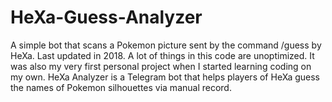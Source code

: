 # HeXa-Guess-Analyzer
A simple bot that scans a Pokemon picture sent by the command /guess by HeXa.
Last updated in 2018.
A lot of things in this code are unoptimized. It was also my very first personal project when I started learning coding on my own.
HeXa Analyzer is a Telegram bot that helps players of HeXa guess the names of Pokemon silhouettes via manual record.
